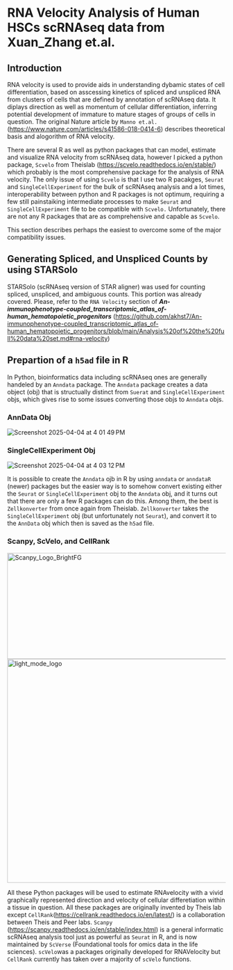 # RNA Velocity Analysis of Human HSCs scRNAseq data from Xuan_Zhang et.al. 
## Introduction

RNA velocity is used to provide aids in understanding dybamic states of cell differentiation, based on asscessing kinetics of spliced and unspliced RNA from clusters of cells that are defined by annotation of scRNAseq data.  It diplays direction as well as momentum of cellular differentiation, inferring potential development of immature to mature stages of groups of cells in question.   The original Nature article by ```Manno et.al.``` (https://www.nature.com/articles/s41586-018-0414-6) describes theoretical basis and alogorithm of RNA velocity.  

There are several R as well as python packages that can model, estimate and visualize RNA velocity from scRNAseq data, however I picked a python package, ```Scvelo``` from Theislab (https://scvelo.readthedocs.io/en/stable/) which probably is the most comprehensive package for the analysis of RNA velocity.  The only issue of using ```Scvelo``` is that I use two R pacakges, ```Seurat``` and ```SingleCellExperiment``` for the bulk of scRNAseq analysis and a lot times, interoperability between python and R packages is not optimum, requiring a few still painstaiking intermediate processes to make ```Seurat``` and ```SingleCellExperiment``` file to be compatible with ```Scvelo.```   Unfortunately, there are not any R packages that are as comprehensive  and capable as ```Scvelo```.

This section describes perhaps the easiest to overcome some of the major compatibility issues. 
## Generating Spliced, and Unspliced Counts by using STARSolo

STARSolo (scRNAseq version of STAR aligner) was used for counting spliced, unspliced, and ambiguous counts. This portion was already covered.  Please, refer to the ```RNA Velocity``` section of ***An-immunophenotype-coupled_transcriptomic_atlas_of-human_hematopoietic_progenitors***  (https://github.com/akhst7/An-immunophenotype-coupled_transcriptomic_atlas_of-human_hematopoietic_progenitors/blob/main/Analysis%20of%20the%20full%20data%20set.md#rna-velocity)

## Prepartion of a ```h5ad``` file in R

In Python, bioinformatics data including scRNAseq ones are generally handeled  by an ```Anndata``` package.  The ```Anndata``` package creates a data object (obj) that is structually distinct from ```Suerat``` and ```SingleCellExperiment``` objs, which gives rise to some issues converting those objs to ```Anndata``` objs.  

### AnnData Obj
![Screenshot 2025-04-04 at 4 01 49 PM](https://github.com/user-attachments/assets/37068cad-312d-43fd-8121-908512227593)

### SingleCellExperiment Obj
![Screenshot 2025-04-04 at 4 03 12 PM](https://github.com/user-attachments/assets/79561cc7-9268-4b66-bcb5-4ec807b60bbb)

It is possible to create the ```Anndata``` ojb in R by using ```anndata``` or ```anndataR``` (newer) packages but the easier way is to somehow convert existing either the ```Seurat``` or ```SingleCellExperiment``` obj to the ```Anndata``` obj, and it turns out that there are only a few R packages can do this. Among them, the best is ```Zellkonverter```  from once again from Theislab.  ```Zellkonverter``` takes the ```SingleCellExperiment``` obj (but unfortunately not ```Seurat```), and convert it to the ```AnnData``` obj which then is saved as the ```h5ad``` file.  

### Scanpy, ScVelo, and CellRank ###
<img width="558" height="244" alt="Scanpy_Logo_BrightFG" src="https://github.com/user-attachments/assets/5d443e35-f028-4e2d-b35b-d86f0ce816b6" />
<img width="1920" height="515" alt="light_mode_logo" src="https://github.com/user-attachments/assets/fac6498f-2506-43fb-9ed5-8de5fe86ef02" />

All these Python packages will be used to estimate RNAvelocity with a vivid graphically represented direction and velocity of cellular differetiation within a tissue in question.  All these packages are originally invented by Theis lab except ```CellRank```(https://cellrank.readthedocs.io/en/latest/) is a collaboration between Theis and Peer labs.  ```Scanpy``` (https://scanpy.readthedocs.io/en/stable/index.html)  is a general informatic scRNAseq analysis tool just as powerful as ```Seurat``` in R, and is now maintained by ```ScVerse``` (Foundational tools for omics data in the life sciences).  ```scVelo```was a packages originally developed for RNAVelocity but ```CellRank``` currently has taken over a majority of ```scVelo``` functions. 

